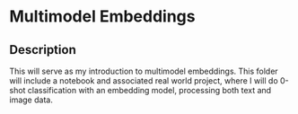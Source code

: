 # Multimodel Embeddings

## Description
This will serve as my introduction to multimodel embeddings. This folder will include a notebook and associated real world project, where I will do 0-shot classification with an embedding model, processing both text and image data.
